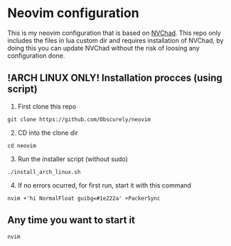 # Neovim configuration
This is my neovim configuration that is based on [NVChad](https://github.com/NvChad/NvChad). This repo only includes the files in lua custom dir and requires installation of NVChad, by doing this you can update NVChad without the risk of loosing any configuration done.

## !ARCH LINUX ONLY! Installation procces (using script)
1. First clone this repo
```shell
git clone https://github.com/Obscurely/neovim
```
2. CD into the clone dir
```shell
cd neovim
```
3. Run the installer script (without sudo)
```
./install_arch_linux.sh
```

4. If no errors ocurred, for first run, start it with this command
```
nvim +'hi NormalFloat guibg=#1e222a' +PackerSync
```

## Any time you want to start it
```
nvim
```
